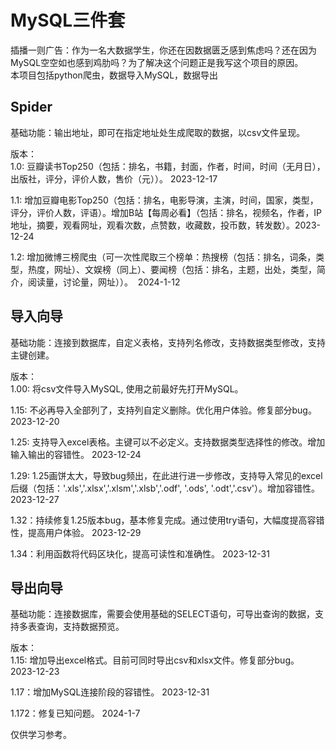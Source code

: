 # MySQL三件套 <br>
插播一则广告：作为一名大数据学生，你还在因数据匮乏感到焦虑吗？还在因为MySQL空空如也感到鸡肋吗？为了解决这个问题正是我写这个项目的原因。<br> 
本项目包括python爬虫，数据导入MySQL，数据导出<br>

## Spider <br>
基础功能：输出地址，即可在指定地址处生成爬取的数据，以csv文件呈现。 <br>

版本： <br>
1.0: 豆瓣读书Top250（包括：排名，书籍，封面，作者，时间，时间（无月日），出版社，评分，评价人数，售价（元））。 2023-12-17<br>

1.1: 增加豆瓣电影Top250（包括：排名，电影导演，主演，时间，国家，类型，评分，评价人数，评语）。增加B站【每周必看】（包括：排名，视频名，作者，IP地址，摘要，观看网址，观看次数，点赞数，收藏数，投币数，转发数）。2023-12-24 <br>

1.2: 增加微博三榜爬虫（可一次性爬取三个榜单：热搜榜（包括：排名，词条，类型，热度，网址）、文娱榜（同上）、要闻榜（包括：排名，主题，出处，类型，简介，阅读量，讨论量，网址））。  2024-1-12 <br>

## 导入向导 <br>
基础功能：连接到数据库，自定义表格，支持列名修改，支持数据类型修改，支持主键创建。<br>

版本：<br>
1.00: 将csv文件导入MySQL, 使用之前最好先打开MySQL。 <br>

1.15: 不必再导入全部列了，支持列自定义删除。优化用户体验。修复部分bug。 2023-12-20<br>

1.25: 支持导入excel表格。主键可以不必定义。支持数据类型选择性的修改。增加输入输出的容错性。 2023-12-24<br>

1.29: 1.25画饼太大，导致bug频出，在此进行进一步修改，支持导入常见的excel后缀（包括：'.xls','.xlsx','.xlsm','.xlsb','.odf', '.ods', '.odt','.csv'）。增加容错性。 2023-12-27<br>

1.32：持续修复1.25版本bug，基本修复完成。通过使用try语句，大幅度提高容错性，提高用户体验。  2023-12-29<br>

1.34：利用函数将代码区块化，提高可读性和准确性。  2023-12-31<br>

## 导出向导<br>
基础功能：连接数据库，需要会使用基础的SELECT语句，可导出查询的数据，支持多表查询，支持数据预览。 <br>

版本：<br>
1.15: 增加导出excel格式。目前可同时导出csv和xlsx文件。修复部分bug。 2023-12-23<br>

1.17：增加MySQL连接阶段的容错性。  2023-12-31<br>

1.172：修复已知问题。  2024-1-7<br>






仅供学习参考。
